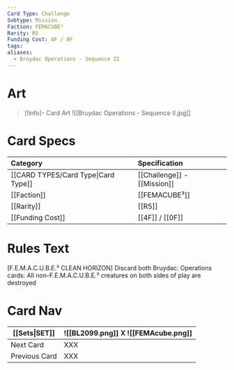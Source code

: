 ```yaml
---
Card Type: Challenge
Subtype: Mission
Faction: FEMACUBE³
Rarity: R5
Funding Cost: 4F / 0F
tags: 
aliases:
  - Bruydac Operations - Sequence II
---
```

# Art

> [!info]- Card Art
> ![[Bruydac Operations - Sequence II.jpg]]

# Card Specs

| Category | Specification| 
| :--- | :--- |
| [[CARD TYPES/Card Type\|Card Type]] | [[Challenge]] - [[Mission]] |  
| [[Faction]] | [[FEMACUBE³]] |  
| [[Rarity]] | [[R5]] |  
| [[Funding Cost]] | [[4F]] / [[0F]] |  

# Rules Text  

[F.E.M.A.C.U.B.E.³ CLEAN HORIZON] 
Discard both Bruydac: Operations cards: 
All non-F.E.M.A.C.U.B.E.³ creatures on both sides of play are destroyed

# Card Nav

| [[Sets\|SET]] |  ![[BL2099.png]] 𐌢 ![[FEMAcube.png]] |
| ------------- | ------------------------------ |
| Next Card     | XXX |
| Previous Card | XXX |


